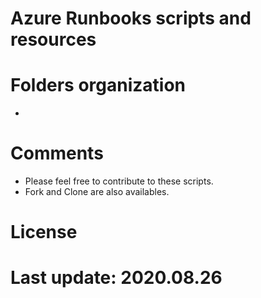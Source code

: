 Azure Runbooks scripts and resources
====================================

# Folders organization

-  

# Comments

- Please feel free to contribute to these scripts. 
- Fork and Clone are also availables. 

# License

# Last update: 2020.08.26